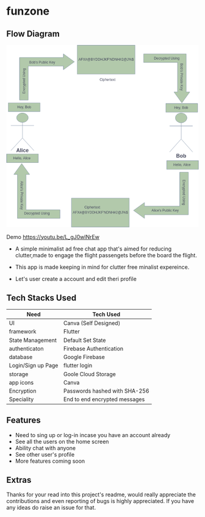 # funzone


## Flow Diagram 

<!-- ![enter image description here](https://raw.githubusercontent.com/AshAman999/FUNZONE/main/assets/chatscreen.jpg) -->
![enter image description here](https://raw.githubusercontent.com/AshAman999/FUNZONE/main/diagram.drawio.png)



Demo https://youtu.be/L_gJ0wlNrEw





- A simple minimalist ad free chat app that's aimed for reducing clutter,made to engage the flight passengets before the board the flight.

- This app is made keeping in mind for clutter free minalist expereince.
- Let's user create a account and edit theri profile 

## Tech Stacks Used

| Need             | Tech Used                    |
| ---------------- | ---------------------------- |
| UI               | Canva (Self Designed)|
| framework        | Flutter                      |
| State Management        | Default Set State|
| authenticaton    | Firebase Authentication             |
| database         | Google Firebase           |
| Login/Sign up Page         | flutter login           |
| storage         | Goole Cloud Storage          |
| app icons        | Canva                        |
| Encryption         | Passwords hashed with SHA-256         |
| Speciality         | End to end encrypted messages       |



## Features

- Need to sing up or log-in incase you have an account already
- See all the users on the home screen
- Ability chat with anyone
- See other user's profile
- More features coming soon




## Extras
 Thanks for your read into this project's readme, would really appreciate the contributions and even reporting of  bugs is highly appreciated. 
If you have any ideas do raise an issue for that.


<!-- ## Getting Started

This project is a starting point for a Flutter application.

A few resources to get you started if this is your first Flutter project:

- [Lab: Write your first Flutter app](https://flutter.dev/docs/get-started/codelab)
- [Cookbook: Useful Flutter samples](https://flutter.dev/docs/cookbook)

For help getting started with Flutter, view our
[online documentation](https://flutter.dev/docs), which offers tutorials,
samples, guidance on mobile development, and a full API reference. -->
